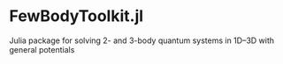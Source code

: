 # FewBodyToolkit.jl
Julia package for solving 2- and 3-body quantum systems in 1D–3D with general potentials
